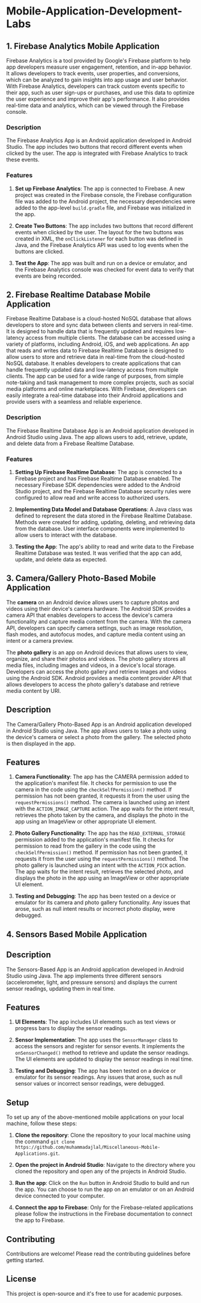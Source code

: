 # Mobile-Application-Development-Labs

## 1. Firebase Analytics Mobile Application
Firebase Analytics is a tool provided by Google's Firebase platform to help app developers measure user engagement, retention, and in-app behavior. It allows developers to track events, user properties, and conversions, which can be analyzed to gain insights into app usage and user behavior. With Firebase Analytics, developers can track custom events specific to their app, such as user sign-ups or purchases, and use this data to optimize the user experience and improve their app's performance. It also provides real-time data and analytics, which can be viewed through the Firebase console.

### Description

The Firebase Analytics App is an Android application developed in Android Studio. The app includes two buttons that record different events when clicked by the user. The app is integrated with Firebase Analytics to track these events.

### Features

1. **Set up Firebase Analytics**: The app is connected to Firebase. A new project was created in the Firebase console, the Firebase configuration file was added to the Android project, the necessary dependencies were added to the app-level `build.gradle` file, and Firebase was initialized in the app.

2. **Create Two Buttons**: The app includes two buttons that record different events when clicked by the user. The layout for the two buttons was created in XML, the `onClickListener` for each button was defined in Java, and the Firebase Analytics API was used to log events when the buttons are clicked.

3. **Test the App**: The app was built and run on a device or emulator, and the Firebase Analytics console was checked for event data to verify that events are being recorded.

## 2. Firebase Realtime Database Mobile Application

Firebase Realtime Database is a cloud-hosted NoSQL database that allows developers to store and sync data between clients and servers in real-time. It is designed to handle data that is frequently updated and requires low-latency access from multiple clients. The database can be accessed using a variety of platforms, including Android, iOS, and web applications. An app that reads and writes data to Firebase Realtime Database is designed to allow users to store and retrieve data in real-time from the cloud-hosted NoSQL database. It enables developers to create applications that can handle frequently updated data and low-latency access from multiple clients. The app can be used for a wide range of purposes, from simple note-taking and task management to more complex projects, such as social media platforms and online marketplaces. With Firebase, developers can easily integrate a real-time database into their Android applications and provide users with a seamless and reliable experience.

### Description

The Firebase Realtime Database App is an Android application developed in Android Studio using Java. The app allows users to add, retrieve, update, and delete data from a Firebase Realtime Database.

### Features

1. **Setting Up Firebase Realtime Database**: The app is connected to a Firebase project and has Firebase Realtime Database enabled. The necessary Firebase SDK dependencies were added to the Android Studio project, and the Firebase Realtime Database security rules were configured to allow read and write access to authorized users.

2. **Implementing Data Model and Database Operations**: A Java class was defined to represent the data stored in the Firebase Realtime Database. Methods were created for adding, updating, deleting, and retrieving data from the database. User interface components were implemented to allow users to interact with the database.

3. **Testing the App**: The app's ability to read and write data to the Firebase Realtime Database was tested. It was verified that the app can add, update, and delete data as expected.

## 3. Camera/Gallery Photo-Based Mobile Application
The **camera** on an Android device allows users to capture photos and videos using their device's camera hardware. The Android SDK provides a camera API that enables developers to access the device&#39;s camera functionality and capture media content from the camera. With the camera API, developers can specify camera settings, such as image resolution, flash modes, and
autofocus modes, and capture media content using an intent or a camera preview. 

The **photo gallery** is an app on Android devices that allows users to view, organize, and share their photos and videos. The photo gallery stores all media files, including images and videos, in a device's local storage. Developers can access the photo gallery and retrieve images and videos using the Android SDK. Android provides a media content provider API that allows developers to access the photo gallery's database and retrieve media content by URI.

## Description

The Camera/Gallery Photo-Based App is an Android application developed in Android Studio using Java. The app allows users to take a photo using the device's camera or select a photo from the gallery. The selected photo is then displayed in the app.

## Features

1. **Camera Functionality**: The app has the CAMERA permission added to the application's manifest file. It checks for permission to use the camera in the code using the `checkSelfPermission()` method. If permission has not been granted, it requests it from the user using the `requestPermissions()` method. The camera is launched using an intent with the `ACTION_IMAGE_CAPTURE` action. The app waits for the intent result, retrieves the photo taken by the camera, and displays the photo in the app using an ImageView or other appropriate UI element.

2. **Photo Gallery Functionality**: The app has the `READ_EXTERNAL_STORAGE` permission added to the application's manifest file. It checks for permission to read from the gallery in the code using the `checkSelfPermission()` method. If permission has not been granted, it requests it from the user using the `requestPermissions()` method. The photo gallery is launched using an intent with the `ACTION_PICK` action. The app waits for the intent result, retrieves the selected photo, and displays the photo in the app using an ImageView or other appropriate UI element.

3. **Testing and Debugging**: The app has been tested on a device or emulator for its camera and photo gallery functionality. Any issues that arose, such as null intent results or incorrect photo display, were debugged.

## 4. Sensors Based Mobile Application

## Description

The Sensors-Based App is an Android application developed in Android Studio using Java. The app implements three different sensors (accelerometer, light, and pressure sensors) and displays the current sensor readings, updating them in real time.

## Features

1. **UI Elements**: The app includes UI elements such as text views or progress bars to display the sensor readings.

2. **Sensor Implementation**: The app uses the `SensorManager` class to access the sensors and register for sensor events. It implements the `onSensorChanged()` method to retrieve and update the sensor readings. The UI elements are updated to display the sensor readings in real time.

3. **Testing and Debugging**: The app has been tested on a device or emulator for its sensor readings. Any issues that arose, such as null sensor values or incorrect sensor readings, were debugged.


## Setup

To set up any of the above-mentioned mobile applications on your local machine, follow these steps:

1. **Clone the repository**: Clone the repository to your local machine using the command `git clone https://github.com/muhammadajlal/Miscellaneous-Mobile-Applications.git`.

2. **Open the project in Android Studio**: Navigate to the directory where you cloned the repository and open any of the projects in Android Studio.

3. **Run the app**: Click on the `Run` button in Android Studio to build and run the app. You can choose to run the app on an emulator or on an Android device connected to your computer.
   
4. **Connect the app to Firebase**: Only for the Firebase-related applications please follow the instructions in the Firebase documentation to connect the app to Firebase.

## Contributing

Contributions are welcome! Please read the contributing guidelines before getting started.

## License

This project is open-source and it's free to use for academic purposes.
